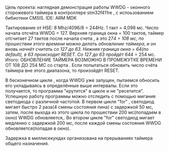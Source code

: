 Цель проекта: наглядная демонстрация работы WWDG - оконного сторожевого таймера в контроллере stm32f411re , с испоьзованием бибиотеки CMSIS.
IDE: ARM MDK

Тактирование от HSE: 8 Mhz/4096/8 = 244Hz. 1 такт = 4,098 мс. 
Число начала отсчёта WWDG = 127. 
Верхняя граница окна  = 100 тактов, таймер отсчитает 27 тактов после начала счета , а это 27*4 = 108 мс, по прошествии этого времени можно делать обновление таймера, и он вновь начнёт считать со 127 до 63. 
Нижняя граница окна = 64(по default), в 63 происходит RESET. Со 127 до 63 пройдёт 64*4 = 254 мс.
Итого: ОБНОВЛЕНИЕ ТАЙМЕРА ВОЗМОЖНО В ПРОМЕЖУТКЕ ВРЕМЕНИ ОТ 108 ДО 254 МС со старта . Если попытаться обновить число счёта таймера вне этого диапазона, то произойдёт RESET. 

В бесконечном цикле , когда WWDG уже запущен, пытаемся обносить его укладываясь в определённые выше интервалы. Если это получается, то программа "крутится" в цикле и не "ресетится". Успешную работу программы можно отследить с помощью мигания светодиода с различной частотой. В первом цикле "for" , светодиод мигает быстро 2 раза(4 смены состояния пина) с задержкой 50 мс, затем, после выхода из этого цикла по прошествии 200 мс(попадаем в окно) WWDG обновляется,. Во втором цикле "for" светодиод мигает медленно с задержкой 200 мс, после каждой смены состояния WWDG обновляется(попадая в окно).

Задержка в миллисекундах организована на прерываниях таймера общего назначения.
